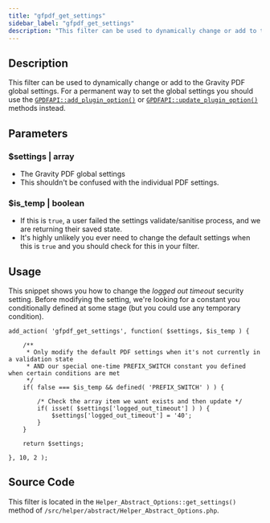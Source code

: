 ```yaml
---
title: "gfpdf_get_settings"
sidebar_label: "gfpdf_get_settings"
description: "This filter can be used to dynamically change or add to the Gravity PDF global settings. This shouldn't be used as a permanent way to control the settings."
---
```


## Description 

This filter can be used to dynamically change or add to the Gravity PDF global settings. For a permanent way to set the global settings you should use the [`GPDFAPI::add_plugin_option()`](../api/add_plugin_option.md) or [`GPDFAPI::update_plugin_option()`](../api/update_plugin_option.md) methods instead. 

## Parameters 

### $settings | array
*  The Gravity PDF global settings
*  This shouldn't be confused with the individual PDF settings. 

### $is_temp | boolean
*  If this is `true`, a user failed the settings validate/sanitise process, and we are returning their saved state. 
*  It's highly unlikely you ever need to change the default settings when this is `true` and you should check for this in your filter.

## Usage 

This snippet shows you how to change the *logged out timeout* security setting. Before modifying the setting, we're looking for a constant you conditionally defined at some stage (but you could use any temporary condition). 

```
add_action( 'gfpdf_get_settings', function( $settings, $is_temp ) {

	/**
	 * Only modify the default PDF settings when it's not currently in a validation state
	 * AND our special one-time PREFIX_SWITCH constant you defined when certain conditions are met
	 */
	if( false === $is_temp && defined( 'PREFIX_SWITCH' ) ) {

		/* Check the array item we want exists and then update */
		if( isset( $settings['logged_out_timeout'] ) ) {
			$settings['logged_out_timeout'] = '40';
		}
	}

	return $settings;

}, 10, 2 );
```

## Source Code 

This filter is located in the `Helper_Abstract_Options::get_settings()` method of `/src/helper/abstract/Helper_Abstract_Options.php`.
